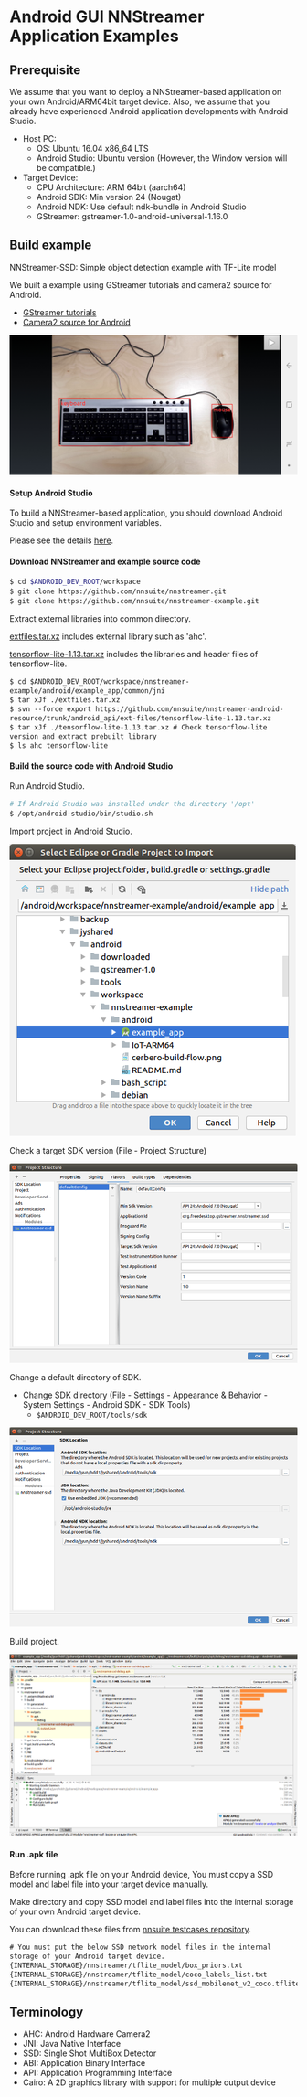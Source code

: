 # Android GUI NNStreamer Application Examples

## Prerequisite

We assume that you want to deploy a NNStreamer-based application on your own Android/ARM64bit target device.
Also, we assume that you already have experienced Android application developments with Android Studio.

 * Host PC:
   * OS: Ubuntu 16.04 x86_64 LTS
   * Android Studio: Ubuntu version (However, the Window version will be compatible.)
 * Target Device:
   * CPU Architecture: ARM 64bit (aarch64)
   * Android SDK: Min version 24 (Nougat)
   * Android NDK: Use default ndk-bundle in Android Studio
   * GStreamer: gstreamer-1.0-android-universal-1.16.0

## Build example

NNStreamer-SSD: Simple object detection example with TF-Lite model

We built a example using GStreamer tutorials and camera2 source for Android.
- [GStreamer tutorials](https://gitlab.freedesktop.org/gstreamer/gst-docs/)
- [Camera2 source for Android](https://justinjoy9to5.blogspot.com/2017/10/gstreamer-camera-2-source-for-android.html)

![ssd-example screenshot](screenshot/screenshot_ssd.jpg)

#### Setup Android Studio

To build a NNStreamer-based application, you should download Android Studio and setup environment variables.

Please see the details [here](https://github.com/nnsuite/nnstreamer/blob/master/api/android/README.md).

#### Download NNStreamer and example source code

```bash
$ cd $ANDROID_DEV_ROOT/workspace
$ git clone https://github.com/nnsuite/nnstreamer.git
$ git clone https://github.com/nnsuite/nnstreamer-example.git
```

Extract external libraries into common directory.

[extfiles.tar.xz](common/jni/extfiles.tar.xz) includes external library such as 'ahc'.

[tensorflow-lite-1.13.tar.xz](https://github.com/nnsuite/nnstreamer-android-resource/blob/master/android_api/ext-files/tensorflow-lite-1.13.tar.xz) includes the libraries and header files of tensorflow-lite.

```
$ cd $ANDROID_DEV_ROOT/workspace/nnstreamer-example/android/example_app/common/jni
$ tar xJf ./extfiles.tar.xz
$ svn --force export https://github.com/nnsuite/nnstreamer-android-resource/trunk/android_api/ext-files/tensorflow-lite-1.13.tar.xz
$ tar xJf ./tensorflow-lite-1.13.tar.xz # Check tensorflow-lite version and extract prebuilt library
$ ls ahc tensorflow-lite
```

#### Build the source code with Android Studio

Run Android Studio.

```bash
# If Android Studio was installed under the directory '/opt'
$ /opt/android-studio/bin/studio.sh
```

Import project in Android Studio.

![studio-import screenshot](screenshot/screenshot_studio_import_project.png)

Check a target SDK version (File - Project Structure)

![studio-setting-1 screenshot](screenshot/screenshot_studio_setting_1.png)

Change a default directory of SDK.
- Change SDK directory (File - Settings - Appearance & Behavior - System Settings - Android SDK - SDK Tools)
  - ```$ANDROID_DEV_ROOT/tools/sdk```

![studio-setting-2 screenshot](screenshot/screenshot_studio_setting_2.png)

Build project.

![studio-apk screenshot](screenshot/screenshot_studio_apk.png)

#### Run .apk file

Before running .apk file on your Android device, You must copy a SSD model and label file into your target device manually.

Make directory and copy SSD model and label files into the internal storage of your own Android target device.

You can download these files from [nnsuite testcases repository](https://github.com/nnsuite/testcases/tree/master/DeepLearningModels/tensorflow-lite/ssd_mobilenet_v2_coco).

```
# You must put the below SSD network model files in the internal storage of your Android target device.
{INTERNAL_STORAGE}/nnstreamer/tflite_model/box_priors.txt
{INTERNAL_STORAGE}/nnstreamer/tflite_model/coco_labels_list.txt
{INTERNAL_STORAGE}/nnstreamer/tflite_model/ssd_mobilenet_v2_coco.tflite

```

## Terminology
* AHC: Android Hardware Camera2
* JNI: Java Native Interface
* SSD: Single Shot MultiBox Detector
* ABI: Application Binary Interface
* API: Application Programming Interface
* Cairo: A 2D graphics library with support for multiple output device
